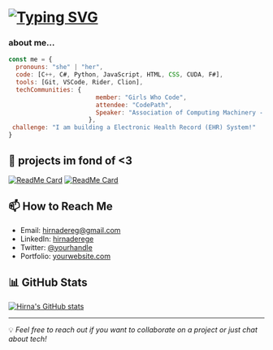 # [![Typing SVG](https://readme-typing-svg.demolab.com?font=Fira+Code&pause=1000&color=000000&width=435&separator=%3C&lines=hello!+i'm+Hirna++;\))](https://git.io/typing-svg)

### about me...

```javascript
const me = {
  pronouns: "she" | "her",
  code: [C++, C#, Python, JavaScript, HTML, CSS, CUDA, F#],
  tools: [Git, VSCode, Rider, Clion],
  techCommunities: {
                        member: "Girls Who Code",
                        attendee: "CodePath",
                        Speaker: "Association of Computing Machinery - SU"
                      },
 challenge: "I am building a Electronic Health Record (EHR) System!"
}
```

## 💼 projects im fond of <3

[![ReadMe Card](https://github-readme-stats.vercel.app/api/pin/?username=hirnaderege&repo=research)](https://github.com/hirnaderege/research)
[![ReadMe Card](https://github-readme-stats.vercel.app/api/pin/?username=hirnaderege&repo=Allerhins)](https://github.com/hirnaderege/Allerhins)


## 📫 How to Reach Me

- Email: hirnadereg@gmail.com
- LinkedIn: [hirnaderege](https://www.linkedin.com/in/hirna-derege-399977227/)
- Twitter: [@yourhandle](https://twitter.com/yourhandle)
- Portfolio: [yourwebsite.com](https://yourwebsite.com)

## 📊 GitHub Stats

[![Hirna's GitHub stats](https://github-readme-stats.vercel.app/api?username=hirnaderege)](https://github.com/anuraghazra/github-readme-stats)



---

💡 *Feel free to reach out if you want to collaborate on a project or just chat about tech!*
